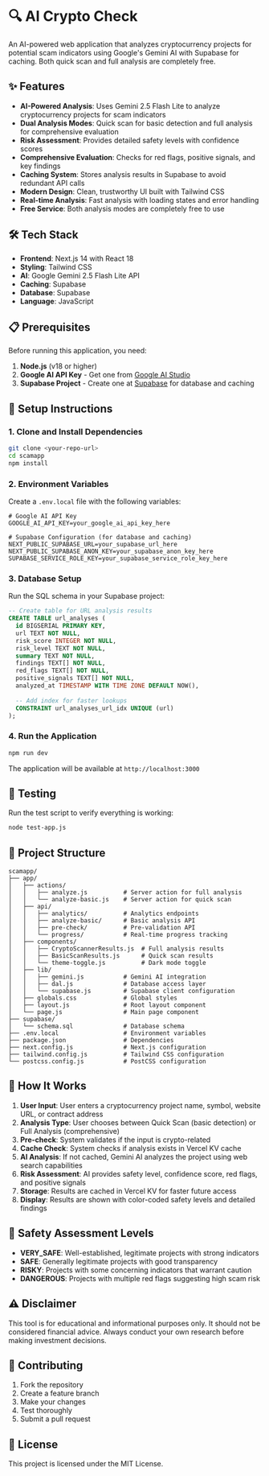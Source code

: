 # 🔍 AI Crypto Check

An AI-powered web application that analyzes cryptocurrency projects for potential scam indicators using Google's Gemini AI with Supabase for caching. Both quick scan and full analysis are completely free.

## ✨ Features

- **AI-Powered Analysis**: Uses Gemini 2.5 Flash Lite to analyze cryptocurrency projects for scam indicators
- **Dual Analysis Modes**: Quick scan for basic detection and full analysis for comprehensive evaluation
- **Risk Assessment**: Provides detailed safety levels with confidence scores
- **Comprehensive Evaluation**: Checks for red flags, positive signals, and key findings
- **Caching System**: Stores analysis results in Supabase to avoid redundant API calls
- **Modern Design**: Clean, trustworthy UI built with Tailwind CSS
- **Real-time Analysis**: Fast analysis with loading states and error handling
- **Free Service**: Both analysis modes are completely free to use

## 🛠️ Tech Stack

- **Frontend**: Next.js 14 with React 18
- **Styling**: Tailwind CSS
- **AI**: Google Gemini 2.5 Flash Lite API
- **Caching**: Supabase
- **Database**: Supabase
- **Language**: JavaScript

## 📋 Prerequisites

Before running this application, you need:

1. **Node.js** (v18 or higher)
2. **Google AI API Key** - Get one from [Google AI Studio](https://aistudio.google.com/app/apikey)
3. **Supabase Project** - Create one at [Supabase](https://supabase.com/) for database and caching

## 🚀 Setup Instructions

### 1. Clone and Install Dependencies

```bash
git clone <your-repo-url>
cd scamapp
npm install
```

### 2. Environment Variables

Create a `.env.local` file with the following variables:

```env
# Google AI API Key
GOOGLE_AI_API_KEY=your_google_ai_api_key_here

# Supabase Configuration (for database and caching)
NEXT_PUBLIC_SUPABASE_URL=your_supabase_url_here
NEXT_PUBLIC_SUPABASE_ANON_KEY=your_supabase_anon_key_here
SUPABASE_SERVICE_ROLE_KEY=your_supabase_service_role_key_here
```

### 3. Database Setup

Run the SQL schema in your Supabase project:

```sql
-- Create table for URL analysis results
CREATE TABLE url_analyses (
  id BIGSERIAL PRIMARY KEY,
  url TEXT NOT NULL,
  risk_score INTEGER NOT NULL,
  risk_level TEXT NOT NULL,
  summary TEXT NOT NULL,
  findings TEXT[] NOT NULL,
  red_flags TEXT[] NOT NULL,
  positive_signals TEXT[] NOT NULL,
  analyzed_at TIMESTAMP WITH TIME ZONE DEFAULT NOW(),
  
  -- Add index for faster lookups
  CONSTRAINT url_analyses_url_idx UNIQUE (url)
);
```

### 4. Run the Application

```bash
npm run dev
```

The application will be available at `http://localhost:3000`

## 🧪 Testing

Run the test script to verify everything is working:

```bash
node test-app.js
```

## 📁 Project Structure

```
scamapp/
├── app/
│   ├── actions/
│   │   ├── analyze.js          # Server action for full analysis
│   │   └── analyze-basic.js    # Server action for quick scan
│   ├── api/
│   │   ├── analytics/          # Analytics endpoints
│   │   ├── analyze-basic/      # Basic analysis API
│   │   ├── pre-check/          # Pre-validation API
│   │   └── progress/           # Real-time progress tracking
│   ├── components/
│   │   ├── CryptoScannerResults.js  # Full analysis results
│   │   ├── BasicScanResults.js      # Quick scan results
│   │   └── theme-toggle.js          # Dark mode toggle
│   ├── lib/
│   │   ├── gemini.js           # Gemini AI integration
│   │   ├── dal.js              # Database access layer
│   │   └── supabase.js         # Supabase client configuration
│   ├── globals.css             # Global styles
│   ├── layout.js               # Root layout component
│   └── page.js                 # Main page component
├── supabase/
│   └── schema.sql              # Database schema
├── .env.local                  # Environment variables
├── package.json                # Dependencies
├── next.config.js              # Next.js configuration
├── tailwind.config.js          # Tailwind CSS configuration
└── postcss.config.js           # PostCSS configuration
```

## 🔧 How It Works

1. **User Input**: User enters a cryptocurrency project name, symbol, website URL, or contract address
2. **Analysis Type**: User chooses between Quick Scan (basic detection) or Full Analysis (comprehensive)
3. **Pre-check**: System validates if the input is crypto-related
4. **Cache Check**: System checks if analysis exists in Vercel KV cache
5. **AI Analysis**: If not cached, Gemini AI analyzes the project using web search capabilities
6. **Risk Assessment**: AI provides safety level, confidence score, red flags, and positive signals
7. **Storage**: Results are cached in Vercel KV for faster future access
8. **Display**: Results are shown with color-coded safety levels and detailed findings

## 🎯 Safety Assessment Levels

- **VERY_SAFE**: Well-established, legitimate projects with strong indicators
- **SAFE**: Generally legitimate projects with good transparency
- **RISKY**: Projects with some concerning indicators that warrant caution
- **DANGEROUS**: Projects with multiple red flags suggesting high scam risk

## ⚠️ Disclaimer

This tool is for educational and informational purposes only. It should not be considered financial advice. Always conduct your own research before making investment decisions.

## 🤝 Contributing

1. Fork the repository
2. Create a feature branch
3. Make your changes
4. Test thoroughly
5. Submit a pull request

## 📄 License

This project is licensed under the MIT License.

